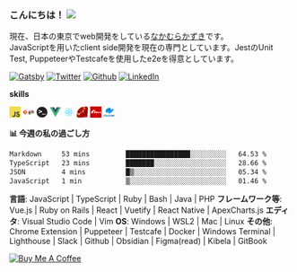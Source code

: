 <!-- <p align="center">
  <img align="center" src="https://github-readme-hellorusk.vercel.app/api?username=kajirikajiri&hide_title=true&show_icons=true&theme=tokyonight" >
</p> -->

### こんにちは！ <img src="https://media.giphy.com/media/hvRJCLFzcasrR4ia7z/giphy.gif" width="25px">

現在、日本の東京でweb開発をしている[なかむらかずき](https://kajirikajiri.github.io/profile/)です。<br>
JavaScriptを用いたclient side開発を現在の専門としています。JestのUnit Test, PuppeteerやTestcafeを使用したe2eを得意としています。

<p>
  <a href="https://kajirikajiri.netlify.app/" target="_blank"><img alt="Gatsby" src="https://img.shields.io/badge/gatsby-%2312100E.svg?&style=for-the-badge&logo=gatsby&logoColor=white" /></a>
  <a href="https://twitter.com/kajirikajiri" target="_blank"><img alt="Twitter" src="https://img.shields.io/badge/twitter-%231DA1F2.svg?&style=for-the-badge&logo=twitter&logoColor=white" /></a>
  <a href="https://github.com/kajirikajiri/" target="_blank"><img alt="Github" src="https://img.shields.io/badge/GitHub-%2312100E.svg?&style=for-the-badge&logo=Github&logoColor=white" /></a>
  <a href="https://www.linkedin.com/in/kajirikajiri" target="_blank"><img alt="LinkedIn" src="https://img.shields.io/badge/linkedin-%230077B5.svg?&style=for-the-badge&logo=linkedin&logoColor=white" /></a>
</p>

**skills**

<code><img height="20" src="https://raw.githubusercontent.com/github/explore/80688e429a7d4ef2fca1e82350fe8e3517d3494d/topics/javascript/javascript.png"></code>
<code><img height="20" src="https://raw.githubusercontent.com/github/explore/80688e429a7d4ef2fca1e82350fe8e3517d3494d/topics/git/git.png"></code>
<code><img height="20" src="https://raw.githubusercontent.com/github/explore/80688e429a7d4ef2fca1e82350fe8e3517d3494d/topics/terminal/terminal.png"></code>
<code><img height="20" src="https://raw.githubusercontent.com/github/explore/80688e429a7d4ef2fca1e82350fe8e3517d3494d/topics/vue/vue.png"></code>
<code><img height="20" src="https://raw.githubusercontent.com/github/explore/80688e429a7d4ef2fca1e82350fe8e3517d3494d/topics/react/react.png"></code>
<code><img height="20" src="https://raw.githubusercontent.com/github/explore/80688e429a7d4ef2fca1e82350fe8e3517d3494d/topics/ruby/ruby.png"></code>
<code><img height="20" src="https://raw.githubusercontent.com/github/explore/80688e429a7d4ef2fca1e82350fe8e3517d3494d/topics/rails/rails.png"></code>
<code><img height="20" src="https://raw.githubusercontent.com/github/explore/80688e429a7d4ef2fca1e82350fe8e3517d3494d/topics/docker/docker.png"></code>

**📊 今週の私の過ごし方**
<!--START_SECTION:waka-->
```text
Markdown     53 mins         ████████████████░░░░░░░░░   64.53 % 
TypeScript   23 mins         ███████░░░░░░░░░░░░░░░░░░   28.66 % 
JSON         4 mins          █▒░░░░░░░░░░░░░░░░░░░░░░░   05.34 % 
JavaScript   1 min           ▒░░░░░░░░░░░░░░░░░░░░░░░░   01.46 % 
```
<!--END_SECTION:waka-->

**言語**: JavaScript | TypeScript | Ruby | Bash | Java | PHP
**フレームワーク等**: Vue.js | Ruby on Rails | React | Vuetify | React Native | ApexCharts.js
**エディタ**: Visual Studio Code | Vim
**OS**: Windows | WSL2 | Mac | Linux
**その他**: Chrome Extension | Puppeteer | Testcafe | Docker | Windows Terminal | Lighthouse | Slack | Github | Obsidian | Figma(read) | Kibela | GitBook 

<a href="https://www.buymeacoffee.com/mehvjeo" target="_blank" style="height:30px;width:109px;">
  <img src="https://cdn.buymeacoffee.com/buttons/v2/default-yellow.png" alt="Buy Me A Coffee" style="height: 30px !important;width: 109px !important;" height="30" width="109">
</a>

<!--  thanks  visit  -->

<!--------------------->
<!-- other my skills -->
<!--------------------->

<!-- <p align="center">
  <a href=""><img src="http://img.shields.io/badge/-JavaScript-000000?logo=JavaScript&style=flat" alt="JavaScript"></a>
  <a href=""><img src="http://img.shields.io/badge/-Vue.js-005A2B?logo=Vue.js&style=flat" alt="vue"></a>
  <a href=""><img src="http://img.shields.io/badge/-Vuetify-1867c0?logo=Vuetify&style=flat" alt="vuetify"></a>
  <a href=""><img src="http://img.shields.io/badge/-ruby-cc342d?logo=ruby&style=flat" alt="ruby"></a>
  <a href=""><img src="http://img.shields.io/badge/-Ruby_on_Rails-cc0000?logo=Ruby-on-Rails&style=flat" alt="ruby"></a>
</p>
<p align="center">
  <a href=""><img src="http://img.shields.io/badge/-Windows-0078d6?logo=Windows&style=flat" alt="windows"></a>
  <a href=""><img src="http://img.shields.io/badge/-WSL2-000000?logo=Linux&style=flat" alt="Linux"></a>
  <a href=""><img src="http://img.shields.io/badge/-MacOS-607078?logo=Apple&style=flat" alt="MacOs"></a>
</p>
<p align="center">
  <a href=""><img src="http://img.shields.io/badge/-Vim-019733?logo=vim&style=flat" alt="vim"></a>
  <a href=""><img src="http://img.shields.io/badge/-Visual_Studio_Code-007acc?logo=visual-studio-code&style=flat" alt="Visual Studio Code"></a>
</p> -->
